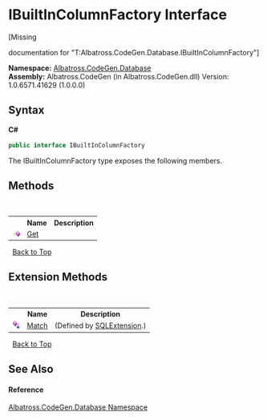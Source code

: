 # IBuiltInColumnFactory Interface
 

\[Missing <summary> documentation for "T:Albatross.CodeGen.Database.IBuiltInColumnFactory"\]

**Namespace:**&nbsp;<a href="E11F5D98.md">Albatross.CodeGen.Database</a><br />**Assembly:**&nbsp;Albatross.CodeGen (in Albatross.CodeGen.dll) Version: 1.0.6571.41629 (1.0.0.0)

## Syntax

**C#**<br />
``` C#
public interface IBuiltInColumnFactory
```

The IBuiltInColumnFactory type exposes the following members.


## Methods
&nbsp;<table><tr><th></th><th>Name</th><th>Description</th></tr><tr><td>![Public method](media/pubmethod.gif "Public method")</td><td><a href="5C90F1FC.md">Get</a></td><td /></tr></table>&nbsp;
<a href="#ibuiltincolumnfactory-interface">Back to Top</a>

## Extension Methods
&nbsp;<table><tr><th></th><th>Name</th><th>Description</th></tr><tr><td>![Public Extension Method](media/pubextension.gif "Public Extension Method")</td><td><a href="31EE9B78.md">Match</a></td><td> (Defined by <a href="D4C0DEE8.md">SQLExtension</a>.)</td></tr></table>&nbsp;
<a href="#ibuiltincolumnfactory-interface">Back to Top</a>

## See Also


#### Reference
<a href="E11F5D98.md">Albatross.CodeGen.Database Namespace</a><br />